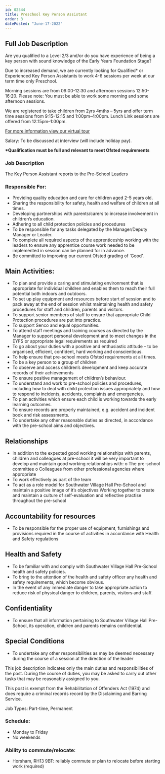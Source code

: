 ```yaml
---
id: 02544
title: Preschool Key Person Assistant
order: 3
datePosted: "June-17-2022"
---
```


## Full Job Description

Are you qualified to a Level 2/3 and/or do you have experience of being a key person with sound knowledge of the Early Years Foundation Stage?

Due to increased demand, we are currently looking for Qualified\* or Experienced Key Person Assistants to work 4-6 sessions per week at our term time only Preschool.

Morning sessions are from 09:00-12:30 and afternoon sessions 12:50-16:20. Please note: You must be able to work some morning and some afternoon sessions.

We are registered to take children from 2yrs 4mths – 5yrs and offer term time sessions from 9:15-12:15 and 1:00pm-4:00pm. Lunch Link sessions are offered from 12:15pm–1:00pm.

[For more information view our virtual tour](https://southwatervillagepreschool.org/virtual-tour)

Salary: To be discussed at interview (will include holiday pay).

**\*Qualification must be full and relevant to meet Ofsted requirements**

### Job Description

The Key Person Assistant reports to the Pre-School Leaders

### Responsible For:

- Providing quality education and care for children aged 2-5 years old.
- Sharing the responsibility for safety, health and welfare of children at all times.
- Developing partnerships with parents/carers to increase involvement in children’s education.
- Adhering to all child protection policies and procedures
- To be responsible for any tasks delegated by the Manager/Deputy Manager or Leader.
- To complete all required aspects of the apprenticeship working with the leaders to ensure any apprentice course work needed to be implemented in session can be planned for in advance.
- Be committed to improving our current Ofsted grading of ‘Good’.

## Main Activities:

- To plan and provide a caring and stimulating environment that is appropriate for individual children and enables them to reach their full potential both indoors and outdoors.
- To set up play equipment and resources before start of session and to pack away at the end of session whilst maintaining health and safety procedures for staff and children, parents and visitors.
- To support senior members of staff to ensure that appropriate Child Protection procedures are put into practice.
- To support Senco and equal opportunities.
- To attend staff meetings and training courses as directed by the Manager to support personal development and to meet changes in the EYFS or appropriate legal requirements as required
- To go about your duties with a positive and enthusiastic attitude – to be organised, efficient, confident, hard working and conscientious.
- To help ensure that pre-school meets Ofsted requirements at all times.
- To be a key person to a group of children
- To observe and access children’s development and keep accurate records of their achievements
- To ensure positive management of children’s behaviour.
- To understand and work to pre-school policies and procedures, including how to deal with child protection issues appropriately and how to respond to incidents, accidents, complaints and emergencies.
- To plan activities which ensure each child is working towards the early learning outcomes.
- To ensure records are properly maintained, e.g. accident and incident book and risk assessments.
- To undertake any other reasonable duties as directed, in accordance with the pre-school aims and objectives.

## Relationships

- In addition to the expected good working relationships with parents, children and colleagues at pre-school it will be very important to develop and maintain good working relationships with: o The pre-school committee o Colleagues from other professional agencies where appropriate
- To work effectively as part of the team
- To act as a role model for Southwater Village Hall Pre-School and maintain a positive image of it’s objectives
  Working together to create and maintain a culture of self-evaluation and reflective practise throughout the pre-school

## Accountability for resources

- To be responsible for the proper use of equipment, furnishings and provisions required in the course of activities in accordance with Health and Safety regulations

## Health and Safety

- To be familiar with and comply with Southwater Village Hall Pre-School health and safety policies.
- To bring to the attention of the health and safety officer any health and safety requirements, which become obvious.
- In the event of any immediate danger to take appropriate action to reduce risk of physical danger to children, parents, visitors and staff.

## Confidentiality

- To ensure that all information pertaining to Southwater Village Hall Pre-School, its operation, children and parents remains confidential.

## Special Conditions

- To undertake any other responsibilities as may be deemed necessary during the course of a session at the direction of the leader

This job description indicates only the main duties and responsibilities of the post. During the course of duties, you may be asked to carry out other tasks that may be reasonably assigned to you.

This post is exempt from the Rehabilitation of Offenders Act (1974) and does require a criminal records record by the Disclaiming and Barring Service.

Job Types: Part-time, Permanent

### Schedule:

- Monday to Friday
- No weekends

### Ability to commute/relocate:

- Horsham, RH13 9BT: reliably commute or plan to relocate before starting work (required)

